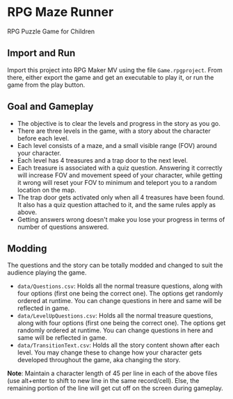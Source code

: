 # RPG Maze Runner
RPG Puzzle Game for Children

## Import and Run
Import this project into RPG Maker MV using the file `Game.rpgproject`. From there, either export the game and get 
an executable to play it, or run the game from the play button.

## Goal and Gameplay
- The objective is to clear the levels and progress in the story as you go. 
- There are three levels in the game, with a story about the character before each level.
- Each level consists of a maze, and a small visible range (FOV) around your character.
- Each level has 4 treasures and a trap door to the next level.
- Each treasure is associated with a quiz question. Answering it correctly will increase FOV and movement speed of your character,
while getting it wrong will reset your FOV to minimum and teleport you to a random location on the map.
- The trap door gets activated only when all 4 treasures have been found. It also has a quiz question attached to it,
and the same rules apply as above.
- Getting answers wrong doesn't make you lose your progress in terms of number of questions answered.

## Modding
The questions and the story can be totally modded and changed to suit the audience playing the game.
- `data/Questions.csv`: Holds all the normal treasure questions, along with four options (first one being the correct one).
The options get randomly ordered at runtime. You can change questions in here and same will be reflected in game.
- `data/LevelUpQuestions.csv`: Holds all the normal treasure questions, along with four options (first one being the correct one).
The options get randomly ordered at runtime. You can change questions in here and same will be reflected in game.
- `data/TransitionText.csv`: Holds all the story content shown after each level. You may change these to change how your 
character gets developed throughout the game, aka changing the story.

<b>Note</b>: Maintain a character length of 45 per line in each of the above files (use alt+enter to shift to new line in the
same record/cell). Else, the remaining portion of the line will get cut off on the screen during gameplay.
